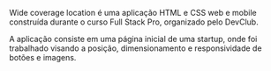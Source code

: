 Wide coverage location é uma aplicação HTML e CSS web e mobile construída durante o curso Full Stack Pro, organizado pelo DevClub.

A aplicação consiste em uma página inicial de uma startup, onde foi trabalhado visando a posição, dimensionamento e responsividade de botões e imagens.
